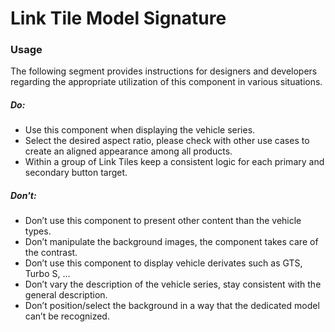 # Link Tile Model Signature

### Usage

The following segment provides instructions for designers and developers regarding the appropriate utilization of this
component in various situations.

##### Do:

- Use this component when displaying the vehicle series.
- Select the desired aspect ratio, please check with other use cases to create an aligned appearance among all products.
- Within a group of Link Tiles keep a consistent logic for each primary and secondary button target.

##### Don't:

- Don’t use this component to present other content than the vehicle types.
- Don’t manipulate the background images, the component takes care of the contrast.
- Don’t use this component to display vehicle derivates such as GTS, Turbo S, ...
- Don’t vary the description of the vehicle series, stay consistent with the general description.
- Don’t position/select the background in a way that the dedicated model can’t be recognized.
